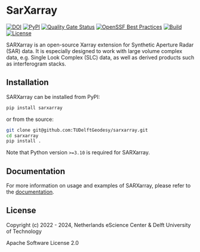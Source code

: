 # SarXarray

[![DOI](https://zenodo.org/badge/DOI/10.5281/zenodo.7717027.svg)](https://doi.org/10.5281/zenodo.7717027)
[![PyPI](https://img.shields.io/pypi/v/sarxarray.svg?colorB=blue)](https://pypi.python.org/project/sarxarray/)
[![Quality Gate Status](https://sonarcloud.io/api/project_badges/measure?project=MotionbyLearning_sarxarray&metric=alert_status)](https://sonarcloud.io/summary/new_code?id=MotionbyLearning_sarxarray)
[![OpenSSF Best Practices](https://www.bestpractices.dev/projects/7980/badge)](https://www.bestpractices.dev/projects/7980)
[![Build](https://github.com/TUDelftGeodesy/sarxarray/actions/workflows/build.yml/badge.svg)](https://github.com/TUDelftGeodesy/sarxarray/actions/workflows/build.yml)
[![License](https://img.shields.io/github/license/TUDelftGeodesy/sarxarray)](https://opensource.org/licenses/Apache-2.0)


SARXarray is an open-source Xarray extension for Synthetic Aperture Radar (SAR) data. It is especially designed to work with large volume complex data, e.g. Single Look Complex (SLC) data, as well as derived products such as interferogram stacks. 


## Installation

SARXarray can be installed from PyPI:

```sh
pip install sarxarray
```

or from the source:

```sh
git clone git@github.com:TUDelftGeodesy/sarxarray.git
cd sarxarray
pip install .
```

Note that Python version `>=3.10` is required for SARXarray.

## Documentation

For more information on usage and examples of SARXarray, please refer to the [documentation](https://tudelftgeodesy.github.io/sarxarray/).

## License

Copyright (c) 2022 - 2024, Netherlands eScience Center & Delft University of Technology

Apache Software License 2.0
